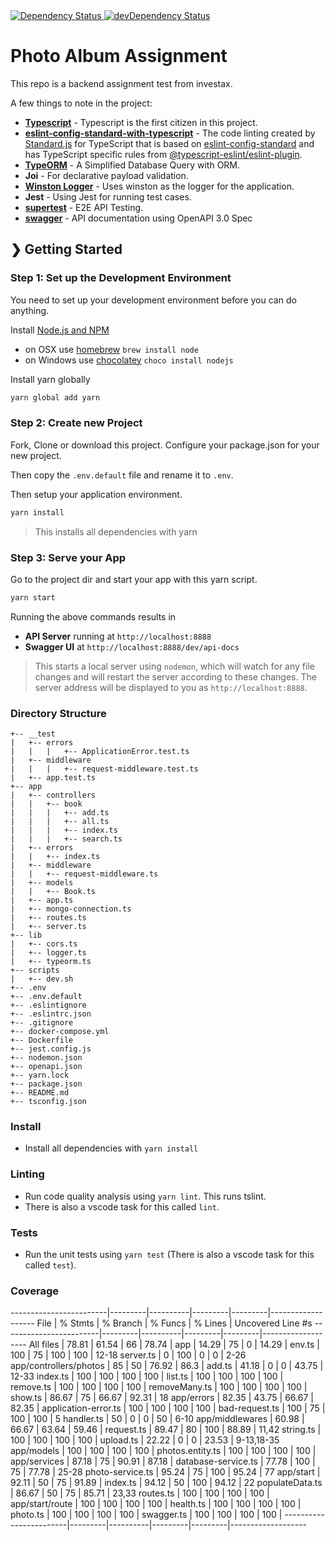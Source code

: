 
<!-- Dependency Status -->
<a href="https://david-dm.org/ohsaputra/photo-backend">
  <img src="https://david-dm.org/ohsaputra/photo-backend.svg" alt="Dependency Status" />
</a>
<!-- devDependency Status -->
<a href="https://david-dm.org/ohsaputra/photo-backend?type=dev">
  <img src="https://david-dm.org/ohsaputra/photo-backend/dev-status.svg" alt="devDependency Status" />
</a>

# Photo Album Assignment
This repo is a backend assignment test from investax.

A few things to note in the project:

* **[Typescript](https://github.com/microsoft/TypeScript)** - Typescript is the first citizen in this project.
* **[eslint-config-standard-with-typescript](https://github.com/microsoft/TypeScript)** - The code linting created by [Standard.js](https://github.com/standard) for TypeScript that is based on [eslint-config-standard](https://github.com/standard/eslint-config-standard) and has TypeScript specific rules from [@typescript-eslint/eslint-plugin](https://www.npmjs.com/package/@typescript-eslint/eslint-plugin).
* **[TypeORM](https://github.com/typeorm/typeorm)** - A Simplified Database Query with ORM.
* **Joi** - For declarative payload validation.
* **[Winston Logger](#logging)** - Uses winston as the logger for the application.
* **Jest** - Using Jest for running test cases.
* **[supertest](https://github.com/visionmedia/supertest)** - E2E API Testing.
* **[swagger](http://swagger.io/)** - API documentation using OpenAPI 3.0 Spec

## ❯ Getting Started

### Step 1: Set up the Development Environment

You need to set up your development environment before you can do anything.

Install [Node.js and NPM](https://nodejs.org/en/download/)

- on OSX use [homebrew](http://brew.sh) `brew install node`
- on Windows use [chocolatey](https://chocolatey.org/) `choco install nodejs`

Install yarn globally

```bash
yarn global add yarn
```

### Step 2: Create new Project

Fork, Clone or download this project. Configure your package.json for your new project.

Then copy the `.env.default` file and rename it to `.env`.

Then setup your application environment.

```bash
yarn install
```

> This installs all dependencies with yarn

### Step 3: Serve your App

Go to the project dir and start your app with this yarn script.

```bash
yarn start
```

Running the above commands results in 
* **API Server** running at `http://localhost:8888`
* **Swagger UI** at `http://localhost:8888/dev/api-docs`

> This starts a local server using `nodemon`, which will watch for any file changes and will restart the server according to these changes.
> The server address will be displayed to you as `http://localhost:8888`.

### Directory Structure

```
+-- __test
|   +-- errors
|   |   |   +-- ApplicationError.test.ts
|   +-- middleware
|   |   |   +-- request-middleware.test.ts
|   +-- app.test.ts
+-- app
|   +-- controllers
|   |   +-- book
|   |   |   +-- add.ts
|   |   |   +-- all.ts
|   |   |   +-- index.ts
|   |   |   +-- search.ts
|   +-- errors
|   |   +-- index.ts
|   +-- middleware
|   |   +-- request-middleware.ts
|   +-- models
|   |   +-- Book.ts
|   +-- app.ts
|   +-- mongo-connection.ts
|   +-- routes.ts
|   +-- server.ts
+-- lib
|   +-- cors.ts
|   +-- logger.ts
|   +-- typeorm.ts
+-- scripts
|   +-- dev.sh
+-- .env
+-- .env.default
+-- .eslintignore
+-- .eslintrc.json
+-- .gitignore
+-- docker-compose.yml
+-- Dockerfile
+-- jest.config.js
+-- nodemon.json
+-- openapi.json
+-- yarn.lock
+-- package.json
+-- README.md
+-- tsconfig.json
```

### Install

- Install all dependencies with `yarn install`

### Linting

- Run code quality analysis using `yarn lint`. This runs tslint.
- There is also a vscode task for this called `lint`.

### Tests

- Run the unit tests using `yarn test` (There is also a vscode task for this called `test`).

### Coverage

------------------------|---------|----------|---------|---------|-------------------
File                    | % Stmts | % Branch | % Funcs | % Lines | Uncovered Line #s
------------------------|---------|----------|---------|---------|-------------------
All files               |   78.81 |    61.54 |      66 |   78.74 |
 app                    |   14.29 |       75 |       0 |   14.29 |
  env.ts                |     100 |       75 |     100 |     100 | 12-18
  server.ts             |       0 |      100 |       0 |       0 | 2-26
 app/controllers/photos |      85 |       50 |   76.92 |    86.3 |
  add.ts                |   41.18 |        0 |       0 |   43.75 | 12-33
  index.ts              |     100 |      100 |     100 |     100 |
  list.ts               |     100 |      100 |     100 |     100 |
  remove.ts             |     100 |      100 |     100 |     100 |
  removeMany.ts         |     100 |      100 |     100 |     100 |
  show.ts               |   86.67 |       75 |   66.67 |   92.31 | 18
 app/errors             |   82.35 |    43.75 |   66.67 |   82.35 |
  application-error.ts  |     100 |      100 |     100 |     100 |
  bad-request.ts        |     100 |       75 |     100 |     100 | 5
  handler.ts            |      50 |        0 |       0 |      50 | 6-10
 app/middlewares        |   60.98 |    66.67 |   63.64 |   59.46 |
  request.ts            |   89.47 |       80 |     100 |   88.89 | 11,42
  string.ts             |     100 |      100 |     100 |     100 |
  upload.ts             |   22.22 |        0 |       0 |   23.53 | 9-13,18-35
 app/models             |     100 |      100 |     100 |     100 |
  photos.entity.ts      |     100 |      100 |     100 |     100 |
 app/services           |   87.18 |       75 |   90.91 |   87.18 |
  database-service.ts   |   77.78 |      100 |      75 |   77.78 | 25-28
  photo-service.ts      |   95.24 |       75 |     100 |   95.24 | 77
 app/start              |   92.11 |       50 |      75 |   91.89 |
  index.ts              |   94.12 |       50 |     100 |   94.12 | 22
  populateData.ts       |   86.67 |       50 |      75 |   85.71 | 23,33
  routes.ts             |     100 |      100 |     100 |     100 |
 app/start/route        |     100 |      100 |     100 |     100 |
  health.ts             |     100 |      100 |     100 |     100 |
  photo.ts              |     100 |      100 |     100 |     100 |
  swagger.ts            |     100 |      100 |     100 |     100 |
------------------------|---------|----------|---------|---------|-------------------